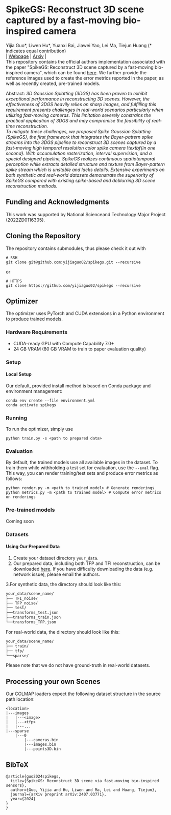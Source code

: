 # SpikeGS: Reconstruct 3D scene captured by a fast-moving bio-inspired camera
Yijia Guo*, Liwen Hu*, Yuanxi Bai, Jiawei Yao, Lei Ma, Tiejun Huang (* indicates equal contribution)<br>
| [Webpage]( https://spikegs.github.io/) | [Arxiv](https://arxiv.org/pdf/2407.03771) |  <br>
This repository contains the official authors implementation associated with the paper "SpikeGS: Reconstruct 3D scene captured by a fast-moving bio-inspired camera", which can be found [here](https://arxiv.org/pdf/2407.03771). We further provide the reference images used to create the error metrics reported in the paper, as well as recently created, pre-trained models. 

<!--<a href="https://www.inria.fr/"><img height="100" src="assets/logo_inria.png"> </a>-->
<!--<a href="https://univ-cotedazur.eu/"><img height="100" src="assets/logo_uca.png"> </a>-->
<!--<a href="https://www.mpi-inf.mpg.de"><img height="100" src="assets/logo_mpi.png"> </a> -->
<!--<a href="https://team.inria.fr/graphdeco/"> <img style="width:100%;" src="assets/logo_graphdeco.png"></a>-->

Abstract: *3D Gaussian Splatting (3DGS) has been proven to exhibit exceptional performance in reconstructing 3D scenes. However, the effectiveness of 3DGS heavily relies on sharp images, and fulfilling this requirement presents challenges in real-world scenarios particularly when utilizing fast-moving cameras. This limitation severely constrains the practical application of 3DGS and may compromise the feasibility of real-time reconstruction.  
To mitigate these challenges, we proposed Spike Gaussian Splatting (SpikeGS), the first framework that integrates the Bayer-pattern spike streams into the 3DGS
pipeline to reconstruct 3D scenes captured by a fast-moving high temporal resolution color spike camera \textbf{in one second}. 
With accumulation rasterization, interval supervision, and a special designed pipeline, SpikeGS realizes continuous spatiotemporal perception while extracts detailed structure and texture from Bayer-pattern spike stream which is unstable and lacks details. 
Extensive experiments on both synthetic and real-world datasets
demonstrate the superiority of SpikeGS compared with existing spike-based and deblurring 3D scene reconstruction methods.*




## Funding and Acknowledgments

This work was supported by National Scienceand Technology Major Project (2022ZD0116305).


## Cloning the Repository

The repository contains submodules, thus please check it out with 
```shell
# SSH
git clone git@github.com:yijiaguo02/spikegs.git --recursive
```
or
```shell
# HTTPS
git clone https://github.com/yijiaguo02/spikegs --recursive
```


## Optimizer

The optimizer uses PyTorch and CUDA extensions in a Python environment to produce trained models. 

### Hardware Requirements

- CUDA-ready GPU with Compute Capability 7.0+
- 24 GB VRAM (80 GB VRAM to train to paper evaluation quality)

### Setup

#### Local Setup

Our default, provided install method is based on Conda package and environment management:
```shell
conda env create --file environment.yml
conda activate spikegs
```

### Running

To run the optimizer, simply use

```shell
python train.py -s <path to prepared data>
```

### Evaluation
By default, the trained models use all available images in the dataset. To train them while withholding a test set for evaluation, use the ```--eval``` flag. This way, you can render training/test sets and produce error metrics as follows:
```shell
python render.py -m <path to trained model> # Generate renderings
python metrics.py -m <path to trained model> # Compute error metrics on renderings
```
### Pre-trained models
Coming soon
<!--If you want to evaluate our [pre-trained models](https://repo-sam.inria.fr/fungraph/3d-gaussian-splatting/datasets/pretrained/models.zip), you will have to download the corresponding source data sets and indicate their location to ```render.py``` with an additional ```--source_path/-s``` flag. Note: The pre-trained models were created with the release codebase. This code base has been cleaned up and includes bugfixes, hence the metrics you get from evaluating them will differ from those in the paper.-->
<!--```shell-->
<!--python render.py -m <path to pre-trained model> -s <path to COLMAP dataset>-->
<!--python metrics.py -m <path to pre-trained model>-->
<!--```-->
### Datasets
#### Using Our Prepared Data

1. Create your dataset directory  `your_data`.
2. Our prepared data, including both TFP and TFI reconstruction, can be downloaded [here](https://pan.baidu.com/s/14gmAUQ78rfGs2hMzKuxEZQ?pwd=2xjx ). If you have difficulty downloading the data (e.g. network issue), please email the authors.

3.For synthetic data, the directory should look like this:

```bash
your_data/scene_name/
├── TFI_noise/
├── TFP_noise/
├── test/
├──transforms_test.json
├──transforms_train.json
└──transforms_TFP.json
```

For real-world data, the directory should look like this:

```bash
your_data/scene_name/
├── train/
├── tfp/
└──sparse/
```

Please note that we do not have ground-truth in  real-world datasets.

## Processing your own Scenes

Our COLMAP loaders expect the following dataset structure in the source path location:

```
<location>
|---images
|   |---<image>
|   |---<tfp>
|   |---...
|---sparse
    |---0
        |---cameras.bin
        |---images.bin
        |---points3D.bin
```

<section class="section" id="BibTeX">
  <div class="container is-max-desktop content">
    <h2 class="title">BibTeX</h2>
    <pre><code>@article{guo2024spikegs,
  title={SpikeGS: Reconstruct 3D scene via fast-moving bio-inspired sensors},
  author={Guo, Yijia and Hu, Liwen and Ma, Lei and Huang, Tiejun},
  journal={arXiv preprint arXiv:2407.03771},
  year={2024}
}
}</code></pre>
  </div>
</section>



